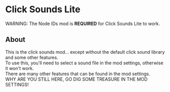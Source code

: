 # Click Sounds Lite
WARNING: The Node IDs mod is **REQUIRED** for Click Sounds Lite to work.

## About
This is the click sounds mod... except without the default click sound library and some other features.\
To use this, you'll need to select a sound file in the mod settings, otherwise it won't work.\
There are many other features that can be found in the mod settings.\
WHY ARE YOU STILL HERE, GO DIG SOME TREASURE IN THE MOD SETTINGS!